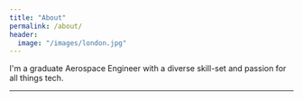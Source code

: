 ```yaml
---
title: "About"
permalink: /about/
header:
  image: "/images/london.jpg"
---
```


I'm a graduate Aerospace Engineer with a diverse skill-set and passion for all things tech.

---
